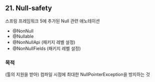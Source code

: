 ## 21. Null-safety
스프링 프레임워크 5에 추가된 Null 관련 애노테이션
- @NonNull
- @Nullable
- @NonNullApi (패키지 레벨 설정)
- @NonNullFields (패키지 레벨 설정)

### 목적
(툴의 지원을 받아) 컴파일 시점에 최대한 NullPointerException을 방지하는 것